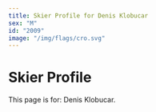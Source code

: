 ```yaml
---
title: Skier Profile for Denis Klobucar
sex: "M"
id: "2009"
image: "/img/flags/cro.svg" 
---
```


# Skier Profile

This page is for: Denis Klobucar.
    